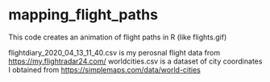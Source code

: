 # mapping_flight_paths
This code creates an animation of flight paths in R (like flights.gif)

flightdiary_2020_04_13_11_40.csv is my perosnal flight data from https://my.flightradar24.com/
worldcities.csv is a dataset of city coordinates I obtained from https://simplemaps.com/data/world-cities
